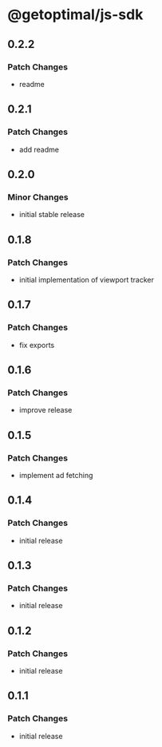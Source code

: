 # @getoptimal/js-sdk

## 0.2.2

### Patch Changes

- readme

## 0.2.1

### Patch Changes

- add readme

## 0.2.0

### Minor Changes

- initial stable release

## 0.1.8

### Patch Changes

- initial implementation of viewport tracker

## 0.1.7

### Patch Changes

- fix exports

## 0.1.6

### Patch Changes

- improve release

## 0.1.5

### Patch Changes

- implement ad fetching

## 0.1.4

### Patch Changes

- initial release

## 0.1.3

### Patch Changes

- initial release

## 0.1.2

### Patch Changes

- initial release

## 0.1.1

### Patch Changes

- initial release
